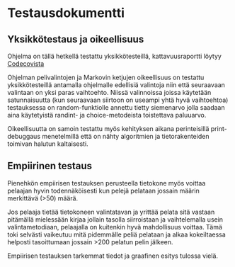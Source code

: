 # Testausdokumentti

## Yksikkötestaus ja oikeellisuus

Ohjelma on tällä hetkellä testattu yksikkötesteillä, kattavuusraportti löytyy [Codecovista](https://codecov.io/gh/hhautajarvi/kps-tekoaly)

Ohjelman pelivalintojen ja Markovin ketjujen oikeellisuus on testattu yksikkötesteillä antamalla ohjelmalle edellisiä valintoja niin että seuraavaan valintaan on yksi paras vaihtoehto.
Niissä valinnoissa joissa käytetään satunnaisuutta (kun seuraavaan siirtoon on useampi yhtä hyvä vaihtoehtoa) testauksessa on random-funktiolle annettu tietty siemenarvo jolla saadaan aina käytetyistä randint- ja choice-metodeista toistettava paluuarvo.

Oikeellisuutta on samoin testattu myös kehityksen aikana perinteisillä print-debuggaus menetelmillä että on nähty algoritmien ja tietorakenteiden toimivan halutun kaltaisesti.

## Empiirinen testaus

Pienehkön empiirisen testauksen perusteella tietokone myös voittaa pelaajan hyvin todennäköisesti kun pelejä pelataan jossain määrin merkittävä (>50) määrä.

Jos pelaaja tietää tietokoneen valintatavan ja yrittää pelata sitä vastaan pitämällä mielessään kirjaa jollain tasolla siirroistaan ja vaihtelemalla usein valintametodiaan, pelaajalla on kuitenkin hyvä mahdollisuus voittaa. Tämä toki selvästi vaikeutuu mitä pidemmälle peliä pelataan ja alkaa kokeiltaessa helposti tasoittumaan jossain >200 pelatun pelin jälkeen.

Empiirisen testauksen tarkemmat tiedot ja graafinen esitys tulossa vielä.
